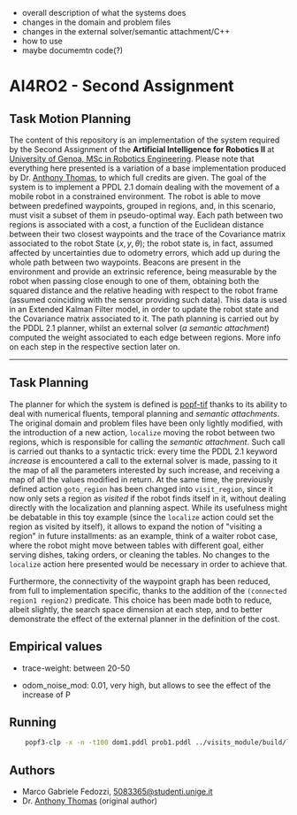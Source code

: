 - overall description of what the systems does
- changes in the domain and problem files
- changes in the external solver/semantic attachment/C++
- how to use
- maybe documemtn code(?)

# AI4RO2 - Second Assignment

## Task Motion Planning

The content of this repository is an implementation of the system required by the Second Assignment of the **Artificial Intelligence for Robotics II** at [University of Genoa, MSc in Robotics Engineering](https://courses.unige.it/10635). Please note that everything here presented is a variation of a base implementation produced by Dr. [Anthony Thomas](https://www.dibris.unige.it/thomas-antony), to which full credits are given.
The goal of the system is to implement a PPDL 2.1 domain dealing with the movement of a mobile robot in a constrained environment. The robot is able to move between predefined waypoints, grouped in regions, and, in this scenario, must visit a subset of them in pseudo-optimal way.
Each path between two regions is associated with a cost, a function of the Euclidean distance between their two closest waypoints and the trace of the Covariance matrix associated to the robot State ($x, y, \theta$); the robot state is, in fact, assumed affected by uncertainties due to odometry errors, which add up during the whole path between two waypoints. Beacons are present in the environment and provide an extrinsic reference, being measurable by the robot when passing close enough to one of them, obtaining both the squared distance and the relative heading with respect to the robot frame (assumed coinciding with the sensor providing such data). This data is used in an Extended Kalman Filter model, in order to update the robot state and the Covariance matrix associated to it.
The path planning is carried out by the PDDL 2.1 planner, whilst an external solver (*a semantic attachment*) computed the weight associated to each edge between regions.
More info on each step in the respective section later on.

---

## Task Planning

The planner for which the system is defined is [popf-tif](https://github.com/popftif/popf-tif) thanks to its ability to deal with numerical fluents, temporal planning and *semantic attachments*.
The original domain and problem files have been only lightly modified, with the introduction of a new action, `localize` moving the robot between two regions, which is responsible for calling the *semantic attachment*.
Such call is carried out thanks to a syntactic trick: every time the PDDL 2.1 keyword *increase* is encountered a call to the external solver is made, passing  to it the map of all the parameters interested by such increase, and receiving a map of all the values modified in return.
At the same time, the previously defined action `goto_region` has been changed into `visit_region`, since it now only sets a region as *visited* if the robot finds itself in it, without dealing directly with the localization and planning aspect. While its usefulness might be debatable in this toy example (since the `localize` action could set the region as visited by itself), it allows to expand the notion of "visiting a region" in future installments: as an example, think of a waiter robot case, where the robot might move between tables with different goal, either serving dishes, taking orders, or cleaning the tables. No changes to the `localize` action here presented would be necessary in order to achieve that.

Furthermore, the connectivity of the waypoint graph has been reduced, from full to implementation specific, thanks to the addition of the `(connected region1 region2)` predicate. This choice has been made both to reduce, albeit slightly, the search space dimension at each step, and to better demonstrate the effect of the external planner in the definition of the cost.

## Empirical values

- trace-weight: between 20-50

- odom_noise_mod: 0.01, very high, but allows to see the effect of the increase of P

## Running

```bash
    popf3-clp -x -n -t100 dom1.pddl prob1.pddl ../visits_module/build/libVisits.so region_poses
```

## Authors

- Marco Gabriele Fedozzi, 5083365@studenti.unige.it
- Dr. [Anthony Thomas](https://www.dibris.unige.it/thomas-antony) (original author)